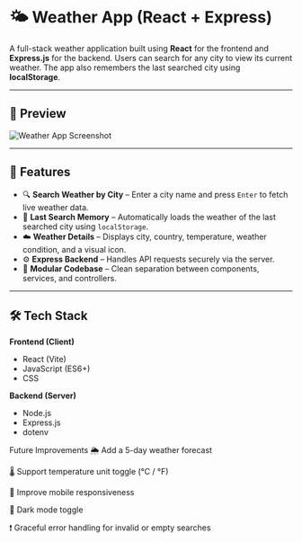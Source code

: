 # 🌤️ Weather App (React + Express)

A full-stack weather application built using **React** for the frontend and **Express.js** for the backend. Users can search for any city to view its current weather. The app also remembers the last searched city using **localStorage**.

---

## 📸 Preview

![Weather App Screenshot](./client/src/assets/screenshot.png) <!-- Replace with actual screenshot path -->

---

## 🔧 Features

- 🔍 **Search Weather by City** – Enter a city name and press `Enter` to fetch live weather data.
- 💾 **Last Search Memory** – Automatically loads the weather of the last searched city using `localStorage`.
- ☁️ **Weather Details** – Displays city, country, temperature, weather condition, and a visual icon.
- ⚙️ **Express Backend** – Handles API requests securely via the server.
- 🧼 **Modular Codebase** – Clean separation between components, services, and controllers.

---

## 🛠️ Tech Stack

**Frontend (Client)**  
- React (Vite)
- JavaScript (ES6+)
- CSS

**Backend (Server)**  
- Node.js  
- Express.js  
- dotenv

 
Future Improvements
🌦️ Add a 5-day weather forecast

🌡️ Support temperature unit toggle (°C / °F)

📱 Improve mobile responsiveness

🌙 Dark mode toggle

❗ Graceful error handling for invalid or empty searches


